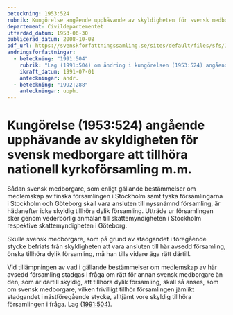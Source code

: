 ```yaml
---
beteckning: 1953:524
rubrik: Kungörelse angående upphävande av skyldigheten för svensk medborgare att tillhöra nationell kyrkoförsamling m.m.
departement: Civildepartementet
utfardad_datum: 1953-06-30
publicerad_datum: 2008-10-08
pdf_url: https://svenskforfattningssamling.se/sites/default/files/sfs/1953-06/SFS1953-524.pdf
andringsforfattningar:
  - beteckning: "1991:504"
    rubrik: "Lag (1991:504) om ändring i kungörelsen (1953:524) angående upphävande av skyldigheten för svensk medborgare att tillhöra nationell kyrkoförsamling m.m."
    ikraft_datum: 1991-07-01
    anteckningar: ändr.
  - beteckning: "1992:288"
    anteckningar: upph.
---
```


# Kungörelse (1953:524) angående upphävande av skyldigheten för svensk medborgare att tillhöra nationell kyrkoförsamling m.m.

Sådan svensk medborgare, som enligt gällande bestämmelser om medlemskap av finska församlingen i Stockholm samt tyska församlingarna i Stockholm och Göteborg skall vara ansluten till nyssnämnd församling, är hädanefter icke skyldig tillhöra dylik församling. Utträde ur församlingen sker genom vederbörlig anmälan till skattemyndigheten i Stockholm respektive skattemyndigheten i Göteborg.

Skulle svensk medborgare, som på grund av stadgandet i föregående stycke befriats från skyldigheten att vara ansluten till här avsedd församling, önska tillhöra dylik församling, må han tills vidare äga rätt därtill.

Vid tillämpningen av vad i gällande bestämmelser om medlemskap av här avsedd församling stadgas i fråga om rätt för annan svensk medborgare än den, som är därtill skyldig, att tillhöra dylik församling, skall så anses, som om svensk medborgare, vilken frivilligt tillhör församlingen jämlikt stadgandet i nästföregående stycke, alltjämt vore skyldig tillhöra församlingen i fråga. Lag ([1991:504](https://selex.se/eli/sfs/1991/504)).